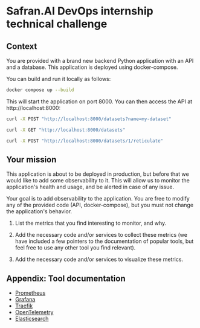 # Safran.AI DevOps internship technical challenge

## Context

You are provided with a brand new backend Python application with an API and a database. This application is deployed
using docker-compose.

You can build and run it locally as follows:

```bash
docker compose up --build
```

This will start the application on port 8000. You can then access the API at http://localhost:8000:

```bash
curl -X POST "http://localhost:8000/datasets?name=my-dataset"

curl -X GET "http://localhost:8000/datasets"

curl -X POST "http://localhost:8000/datasets/1/reticulate"
```

## Your mission

This application is about to be deployed in production, but before that we would like to add some observability
to it. This will allow us to monitor the application's health and usage, and be alerted in case of any issue.

Your goal is to add observability to the application. You are free to modify any of the provided code
(API, docker-compose), but you must not change the application's behavior.

1. List the metrics that you find interesting to monitor, and why.

2. Add the necessary code and/or services to collect these metrics (we have included a few pointers to the documentation
  of popular tools, but feel free to use any other tool you find relevant).

3. Add the necessary code and/or services to visualize these metrics.

## Appendix: Tool documentation

- [Prometheus](https://prometheus.io/docs/introduction/overview/)
- [Grafana](https://grafana.com/docs/grafana/latest/)
- [Traefik](https://doc.traefik.io/traefik/)
- [OpenTelemetry](https://opentelemetry.io/docs/)
- [Elasticsearch](https://www.elastic.co/guide/en/elasticsearch/reference/current/index.html)
